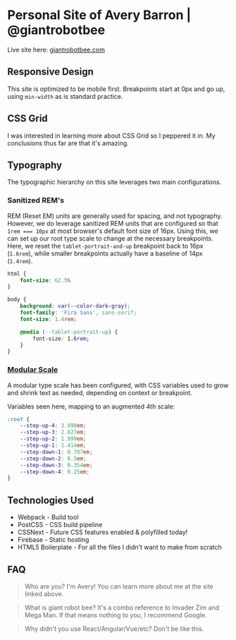 # Personal Site of Avery Barron | @giantrobotbee

Live site here: [giantrobotbee.com](giantrobotbee.com)

## Responsive Design
This site is optimized to be mobile first. Breakpoints start at 0px and go up, using `min-width` as is standard practice.

## CSS Grid
I was interested in learning more about CSS Grid so I peppered it in. My conclusions thus far are that it's amazing.

## Typography
The typographic hierarchy on this site leverages two main configurations.

### Sanitized REM's
REM (Reset EM) units are generally used for spacing, and not typography. However, we do leverage sanitized REM units
that are configured so that `1rem === 10px` at most browser's default font size of 16px. Using this, we can set up
our root type scale to change at the necessary breakpoints. Here, we reset the `tablet-portrait-and-up` breakpoint back to
16px (`1.6rem`), while smaller breakpoints actually have a baseline of 14px (`1.4rem`).

```css
html {
    font-size: 62.5%
}

body {
    background: var(--color-dark-gray);
    font-family: 'Fira Sans', sans-serif;
    font-size: 1.4rem;

    @media (--tablet-portrait-up) {
        font-size: 1.6rem;
    }
}
```

### [Modular Scale](https://www.modularscale.com/)
A modular type scale has been configured, with CSS variables used to grow and shrink text as needed, depending on context
or breakpoint.

Variables seen here, mapping to an augmented 4th scale:
```css
:root {
    --step-up-4: 3.998em;
    --step-up-3: 2.827em;
    --step-up-2: 1.999em;
    --step-up-1: 1.414em;
    --step-down-1: 0.707em;
    --step-down-2: 0.5em;
    --step-down-3: 0.354em;
    --step-down-4: 0.25em;
}
```

## Technologies Used

* Webpack - Build tool
* PostCSS - CSS build pipeline
* CSSNext - Future CSS features enabled & polyfilled today!
* Firebase - Static hosting
* HTML5 Boilerplate - For all the files I didn't want to make from scratch

## FAQ

> Who are you?
I'm Avery! You can learn more about me at the site linked above.

> What is giant robot bee?
It's a combo reference to Invader Zim and Mega Man. If that means nothing to you, I recommend Google.

> Why didn't you use React/Angular/Vue/etc?
Don't be like this.